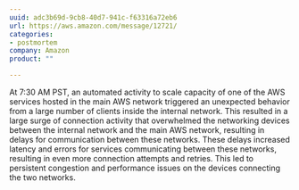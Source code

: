 ```yaml
---
uuid: adc3b69d-9cb8-40d7-941c-f63316a72eb6
url: https://aws.amazon.com/message/12721/
categories:
- postmortem
company: Amazon
product: ""

---
```


At 7:30 AM PST, an automated activity to scale capacity of one of the AWS services hosted in the main AWS network triggered an unexpected behavior from a large number of clients inside the internal network. This resulted in a large surge of connection activity that overwhelmed the networking devices between the internal network and the main AWS network, resulting in delays for communication between these networks. These delays increased latency and errors for services communicating between these networks, resulting in even more connection attempts and retries. This led to persistent congestion and performance issues on the devices connecting the two networks.
